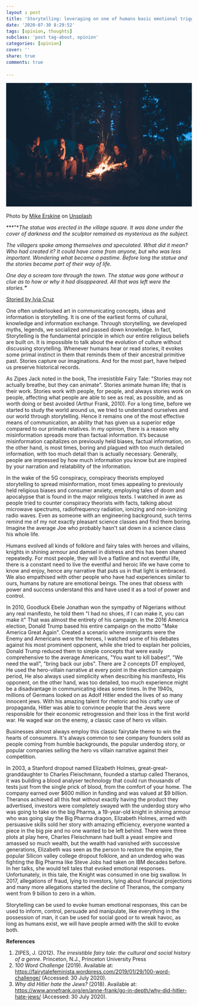 ```yaml
---
layout : post
title: 'Storytelling: leveraging on one of humans basic emotional trigger '
date: '2020-07-30 8:29:52'
tags: [opinion, thoughts]
subclass: 'post tag-about, opinion'
categories: [opinion]
cover: ''
share: true
comments: true

---
```


![](/images/mike-erskine-S_VbdMTsdiA-unsplash.jpg)

Photo by [Mike Erskine](https://unsplash.com/@mikejerskine?utm_source=unsplash&utm_medium=referral&utm_content=creditCopyText) on [Unsplash](https://unsplash.com/s/photos/storytelling?utm_source=unsplash&utm_medium=referral&utm_content=creditCopyText)

***"**The statue was erected in the village square. It was done under the cover of darkness and the sculptor remained as mysterious as the subject.*

*The villagers spoke among themselves and speculated. What did it mean? Who had created it? It could have come from anyone, but who was less important. Wondering what became a pastime. Before long the statue and the stories became part of their way of life.*

*One day a scream tore through the town. The statue was gone without a clue as to how or why it had disappeared. All that was left were the stories.**"***

[Storied by Ivia Cruz](https://fairytalefeminista.wordpress.com/2019/01/29/100-word-challenge/) 

One often underlooked art in communicating concepts, ideas and information is storytelling. It is one of the earliest forms of cultural, knowledge and information exchange. Through storytelling, we developed myths, legends, we socialized and passed down knowledge. In fact, Storytelling is the fundamental principle in which our entire religious beliefs are built on. It is impossible to talk about the evolution of culture without discussing storytelling. Whenever humans hear or read stories, it evokes some primal instinct in them that reminds them of their ancestral primitive past. Stories capture our imaginations. And for the most part, have helped us preserve historical records.

<!--more-->

As Zipes Jack noted in the book, The irresistible Fairy Tale: "Stories may not actually breathe, but they can animate". Stories animate human life; that is their work. Stories work with people, for people, and always stories work on people, affecting what people are able to see as real, as possible, and as worth doing or best avoided (Arthur Frank, 2010). For a long time, before we started to study the world around us, we tried to understand ourselves and our world through storytelling. Hence it remains one of the most effective means of communication, an ability that has given us a superior edge compared to our primate relatives.
In my opinion, there is a reason why misinformation spreads more than factual information. It’s because misinformation capitalizes on previously held biases, factual information, on the other hand, is most times, boring and plagued with too much detailed information, with too much detail than is actually necessary. Generally, people are impressed by how much information you know but are inspired by your narration and relatability of the information.

In the wake of the 5G conspiracy, conspiracy theorists employed storytelling to spread misinformation, most times appealing to previously held religious biases and consumer anxiety, employing tales of doom and apocalypse that is found in the major religious texts. I watched in awe as people tried to counter conspiracy theorists with facts, talking about microwave spectrums, radiofrequency radiation, ionizing and non-ionizing radio waves. Even as someone with an engineering background, such terms remind me of my not exactly pleasant science classes and find them boring. Imagine the average Joe who probably hasn't sat down in a science class his whole life.

Humans evolved all kinds of folklore and fairy tales with heroes and villains, knights in shining armour and damsel in distress and this has been shared repeatedly. For most people, they will live a flatline and not eventful life, there is a constant need to live the eventful and heroic life we have come to know and enjoy, hence any narrative that puts us in that light is embraced. We also empathised with other people who have had experiences similar to ours, humans by nature are emotional beings. The ones that obsess with power and success understand this and have used it as a tool of power and control. 

In 2010, Goodluck Ebele Jonathan won the sympathy of Nigerians without any real manifesto, he told them "I had no shoes, if I can make it, you can make it" That was almost the entirety of his campaign. In the 2016 America election, Donald Trump based his entire campaign on the motto "Make America Great Again". Created a scenario where immigrants were the Enemy and Americans were the heroes, I watched some of his debates against his most prominent opponent, while she tried to explain her policies, Donald Trump reduced them to simple concepts that were easily comprehensive to the average Americans, "You want to kill babes!", "We need the wall", "bring back our jobs". There are 2 concepts DT employed, He used the hero-villain narrative at every point in the election campaign period, He also always used simplicity when describing his manifesto, His opponent, on the other hand, was too detailed, too much experience might be a disadvantage in communicating ideas some times. In the 1940s, millions of Germans looked on as Adolf Hitler ended the lives of so many innocent jews. With his amazing talent for rhetoric and his crafty use of propaganda, Hitler was able to convince people that the Jews were responsible for their economic retrogression and their loss in the first world war. He waged war on the enemy, a classic case of hero vs villain. 

Businesses almost always employ this classic fairytale theme to win the hearts of consumers. It's always common to see company founders sold as people coming from humble backgrounds, the popular underdog story, or popular companies selling the hero vs villain narrative against their competition.

In 2003, a Stanford dropout named Elizabeth Holmes, great-great-granddaughter to Charles Fleischmann, founded a startup called Theranos, it was building a blood analyser technology that could run thousands of tests just from the single prick of blood, from the comfort of your home. The company earned over $600 million in funding and was valued at $9 billion. Theranos achieved all this feat without exactly having the product they advertised, investors were completely swayed with the underdog story who was going to take on the big Pharma, a 19-year-old knight in shining armour who was going slay the Big Pharma dragon, Elizabeth Holmes, armed with persuasive skills sold her story with amazing efficiency, everyone wanted a piece in the big pie and no one wanted to be left behind. There were three plots at play here, Charles Fleischmann had built a yeast empire and amassed so much wealth, but the wealth had vanished with successive generations, Elizabeth was seen as the person to restore the empire, the popular Silicon valley college dropout folklore, and an underdog who was fighting the Big Pharma like Steve Jobs had taken on IBM decades before. In her talks, she would tell tales that evoked emotional responses. Unfortunately, in this tale, the Knight was consumed in one big swallow. In 2017, allegations of fraud, lying to investors, lying about financial projections and many more allegations started the decline of Theranos, the company went from 9 billion to zero in a whim.

Storytelling can be used to evoke human emotional responses, this can be used to inform, control, persuade and manipulate, like everything in the possession of man, it can be used for social good or to wreak havoc, as long as humans exist, we will have people armed with the skill to evoke both.

**References**

1. ZIPES, J. (2012). *The irresistible fairy tale: the cultural and social history of a genre*. Princeton, N.J., Princeton University Press
2. *100 Word Challenge* (2019). Available at: https://fairytalefeminista.wordpress.com/2019/01/29/100-word-challenge/ (Accessed: 30 July 2020).
3. *Why did Hitler hate the Jews?* (2018). Available at: https://www.annefrank.org/en/anne-frank/go-in-depth/why-did-hitler-hate-jews/ (Accessed: 30 July 2020).

